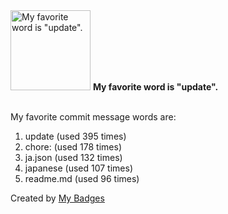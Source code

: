 <img src="https://my-badges.github.io/my-badges/favorite-word.png" alt="My favorite word is &quot;update&quot;." title="My favorite word is &quot;update&quot;." width="128">
<strong>My favorite word is &quot;update&quot;.</strong>
<br><br>

My favorite commit message words are:

1. update (used 395 times)
2. chore: (used 178 times)
3. ja.json (used 132 times)
4. japanese (used 107 times)
5. readme.md (used 96 times)


Created by <a href="https://github.com/my-badges/my-badges">My Badges</a>
